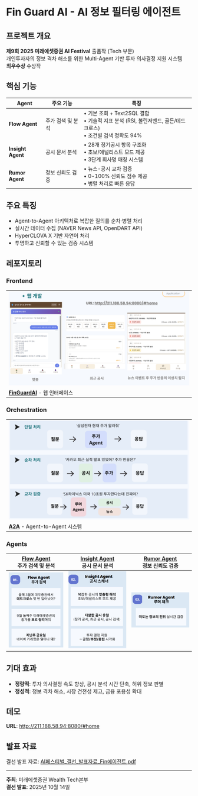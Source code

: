 # Fin Guard AI - AI 정보 필터링 에이전트

## 프로젝트 개요
**제9회 2025 미래에셋증권 AI Festival** 출품작 (Tech 부문)  
개인투자자의 정보 격차 해소를 위한 Multi-Agent 기반 투자 의사결정 지원 시스템  
**최우수상** 수상작

## 핵심 기능

| Agent | 주요 기능 | 특징 |
|-------|----------|------|
| **Flow Agent** | 주가 검색 및 분석 | • 기본 조회 + Text2SQL 결합<br>• 기술적 지표 분석 (RSI, 볼린저밴드, 골든/데드크로스)<br>• 조건별 검색 정확도 94% |
| **Insight Agent** | 공시 문서 분석 | • 28개 정기공시 항목 구조화<br>• 초보/애널리스트 모드 제공<br>• 3단계 회사명 매칭 시스템 |
| **Rumor Agent** | 정보 신뢰도 검증 | • 뉴스-공시 교차 검증<br>• 0-100% 신뢰도 점수 제공<br>• 병렬 처리로 빠른 응답 |

## 주요 특징
- Agent-to-Agent 아키텍처로 복잡한 질의를 순차·병렬 처리
- 실시간 데이터 수집 (NAVER News API, OpenDART API)
- HyperCLOVA X 기반 자연어 처리
- 투명하고 신뢰할 수 있는 검증 시스템

## 레포지토리

### Frontend
| |
|--------|
| ![FinGuardAI](./assets/FinGuard.png) |
| [**FinGuardAI**](https://github.com/AI-Festival-2025-Fin-Agent/FinGuardAI) - 웹 인터페이스 |

### Orchestration
| |
|--------|
| ![A2A](./assets/Multi.png) |
| [**A2A**](https://github.com/AI-Festival-2025-Fin-Agent/Multi-Agent) - Agent-to-Agent 시스템 |

### Agents
| [**Flow Agent**](https://github.com/AI-Festival-2025-Fin-Agent/Flow-Agent)<br>주가 검색 및 분석 | [**Insight Agent**](https://github.com/AI-Festival-2025-Fin-Agent/Insight-Agent)<br>공시 문서 분석 | [**Rumor Agent**](https://github.com/AI-Festival-2025-Fin-Agent/Rumor-Agent)<br>정보 신뢰도 검증 |
|--------|--------|--------|
| ![Flow Agent](./assets/Flow.png) | ![Insight Agent](./assets/Insight.png) | ![Rumor Agent](./assets/Rumor.png) |

## 기대 효과
- **정량적**: 투자 의사결정 속도 향상, 공시 분석 시간 단축, 허위 정보 판별
- **정성적**: 정보 격차 해소, 시장 건전성 제고, 금융 포용성 확대

## 데모
**URL**: http://211.188.58.94:8080/#home

## 발표 자료
결선 발표 자료: [AI페스티벌_결선_발표자료_Fin에이전트.pdf](./assets/presentation.pdf)

---
**주최**: 미래에셋증권 Wealth Tech본부  
**결선 발표**: 2025년 10월 14일
